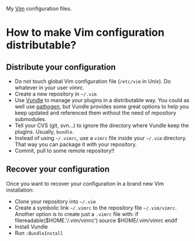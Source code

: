 My [Vim](http://www.vim.org/) configuration files.

# How to make Vim configuration distributable?

## Distribute your configuration

* Do not touch global Vim configuration file (`/etc/vim` in Unix). Do whatever in your user vimrc.
* Create a new repository in `~/.vim`
* Use [Vundle](https://github.com/gmarik/vundle) to manage your plugins in a distributable way. You could as well use [pathogen](https://github.com/tpope/vim-pathogen), but Vundle provides some great options to help you keep updated and referenced them without the need of repository submodules.
* Tell your CVS (git, svn...) to ignore the directory where Vundle keep the plugins. Usually, `bundle`.
* Instead of using `~/.vimrc`, use a `vimrc` file inside your `~/.vim` directory. That way you can package it with your repository.
* Commit, pull to some remote repository!!

## Recover your configuration

Once you want to recover your configuration in a brand new Vim installation:

* Clone your repository into `~/.vim`
* Create a symbolic link `~/.vimrc` to the repository file `~/.vim/vimrc`. Another option is to create just a `.vimrc` file with:
    if filereadable($HOME.'/.vim/vimrc')
       source $HOME/.vim/vimrc
    endif
* Install Vundle
* Run `:BundleInstall`
